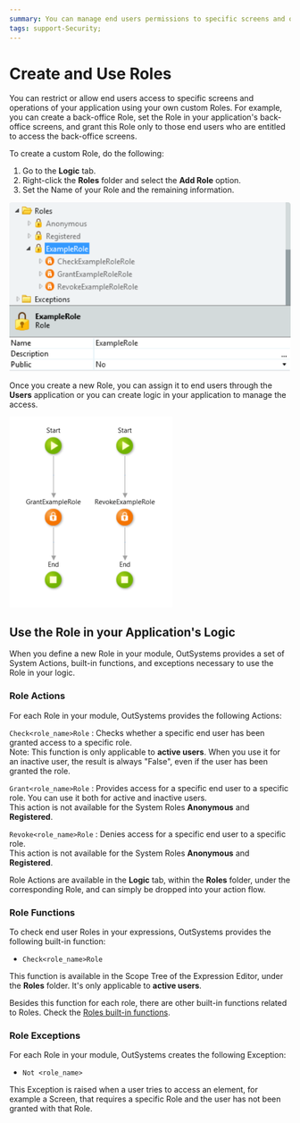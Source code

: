 ```yaml
---
summary: You can manage end users permissions to specific screens and operations of your application using your own custom Roles.
tags: support-Security; 
---
```


# Create and Use Roles

You can restrict or allow end users access to specific screens and operations of your application using your own custom Roles. For example, you can create a back-office Role, set the Role in your application's back-office screens, and grant this Role only to those end users who are entitled to access the back-office screens.

To create a custom Role, do the following:

1. Go to the **Logic** tab.
1. Right-click the **Roles** folder and select the **Add Role** option.
1. Set the Name of your Role and the remaining information.

![Roles example](images/role-example-ss.png)

Once you create a new Role, you can assign it to end users through the **Users** application or you can create logic in your application to manage the access.

![Grant/revoke role logic](images/roles-grant-revoke-flows-ss.png)

## Use the Role in your Application's Logic

When you define a new Role in your module, OutSystems provides a set of System Actions, built-in functions, and exceptions necessary to use the Role in your logic.

### Role Actions

For each Role in your module, OutSystems provides the following Actions:

`Check<role_name>Role`
:   Checks whether a specific end user has been granted access to a specific role.  
    Note: This function is only applicable to **active users**. When you use it for an inactive user, the result is always "False", even if the user has been granted the role.

`Grant<role_name>Role`
:   Provides access for a specific end user to a specific role. You can use it both for active and inactive users.  
    This action is not available for the System Roles **Anonymous** and **Registered**.

`Revoke<role_name>Role`
:   Denies access for a specific end user to a specific role.  
    This action is not available for the System Roles **Anonymous** and **Registered**. 

Role Actions are available in the **Logic** tab, within the **Roles** folder, under the corresponding Role, and can simply be dropped into your action flow.

### Role Functions

To check end user Roles in your expressions, OutSystems provides the following built-in function:

* `Check<role_name>Role`

This function is available in the Scope Tree of the Expression Editor, under the **Roles** folder. It's only applicable to **active users**.

Besides this function for each role, there are other built-in functions related to Roles. Check the [Roles built-in functions](../../../ref/lang/auto/builtinfunction.Roles.final.md).

### Role Exceptions

For each Role in your module, OutSystems creates the following Exception:

* `Not <role_name>`

This Exception is raised when a user tries to access an element, for example a Screen, that requires a specific Role and the user has not been granted with that Role.
